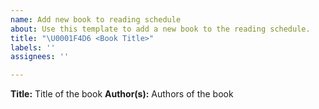```yaml
---
name: Add new book to reading schedule
about: Use this template to add a new book to the reading schedule.
title: "\U0001F4D6 <Book Title>"
labels: ''
assignees: ''

---
```


**Title:** Title of the book
**Author(s):** Authors of the book
